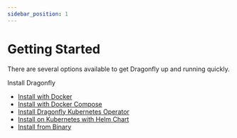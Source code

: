 ```yaml
---
sidebar_position: 1
---
```


# Getting Started

There are several options available to get Dragonfly up and running quickly.

Install Dragonfly

- [Install with Docker](./docker.md)
- [Install with Docker Compose](./docker-compose.md)
- [Install Dragonfly Kubernetes Operator](./kubernetes-operator.md)
- [Install on Kubernetes with Helm Chart](./kubernetes.md)
- [Install from Binary](./binary.md)
